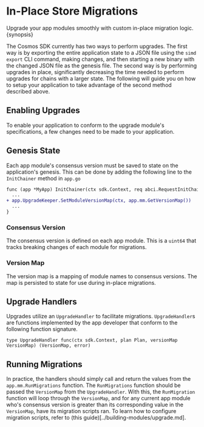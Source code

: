 <!--
order: 15
-->

# In-Place Store Migrations

Upgrade your app modules smoothly with custom in-place migration logic. {synopsis}

The Cosmos SDK currently has two ways to perform upgrades. The first way is by exporting the entire application state to a JSON file using the `simd export` CLI command, making changes, and then starting a new binary with the changed JSON file as the genesis file. The second way is by performing upgrades in place, significantly decreasing the time needed to perform upgrades for chains with a larger state. The following will guide you on how to setup your application to take advantage of the second method described above.

## Enabling Upgrades

To enable your application to conform to the upgrade module's specifications, a few changes need to be made to your application.

## Genesis State

Each app module's consensus version must be saved to state on the application's genesis. This can be done by adding the following line to the `InitChainer` method in `app.go`

```diff
func (app *MyApp) InitChainer(ctx sdk.Context, req abci.RequestInitChain) abci.ResponseInitChain {
  ...
+ app.UpgradeKeeper.SetModuleVersionMap(ctx, app.mm.GetVersionMap())
  ...
}
```

### Consensus Version
The consensus version is defined on each app module. This is a `uint64` that tracks breaking changes of each module for migrations. 

### Version Map
The version map is a mapping of module names to consensus versions. The map is persisted to state for use during in-place migrations. 

## Upgrade Handlers

Upgrades utilize an `UpgradeHandler` to facilitate migrations. `UpgradeHandler`s are functions implemented by the app developer that conform to the following function signature.

```golang
type UpgradeHandler func(ctx sdk.Context, plan Plan, versionMap VersionMap) (VersionMap, error)
```

## Running Migrations

In practice, the handlers should simply call and return the values from the `app.mm.RunMigrations` function. The `RunMigrations` function should be passed the `VersionMap` from the `UpgradeHandler`. With this, the `RunMigration` function will loop through the `VersionMap`, and for any current app module who's consensus version is greater than its corresponding value in the `VersionMap`, have its migration scripts ran. To learn how to configure migration scripts, refer to (this guide)[../building-modules/upgrade.md].
